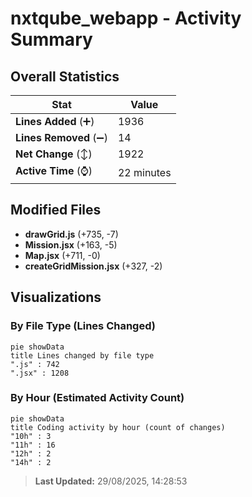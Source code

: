 # nxtqube_webapp - Activity Summary 

## Overall Statistics

| Stat                   | Value                                                             |
| ---------------------- | ----------------------------------------------------------------- |
| **Lines Added** (➕)   | 1936                                          |
| **Lines Removed** (➖) | 14                                        |
| **Net Change** (↕)    | 1922                |
| **Active Time** (⌚)   | 22 minutes |


## Modified Files
- **drawGrid.js** (+735, -7)
- **Mission.jsx** (+163, -5)
- **Map.jsx** (+711, -0)
- **createGridMission.jsx** (+327, -2)

## Visualizations

### By File Type (Lines Changed)

```mermaid
pie showData
title Lines changed by file type
".js" : 742
".jsx" : 1208
```

### By Hour (Estimated Activity Count)

```mermaid
pie showData
title Coding activity by hour (count of changes)
"10h" : 3
"11h" : 16
"12h" : 2
"14h" : 2
```


> **Last Updated:** 29/08/2025, 14:28:53